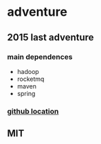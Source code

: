 # adventure

## 2015 last adventure

### main dependences
* hadoop 
* rocketmq 
* maven 
* spring


### [github location](https://github.com/cibon/adventure)

## MIT